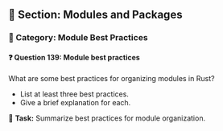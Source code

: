 ## 📘 Section: Modules and Packages  
### 🔹 Category: Module Best Practices  
#### ❓ Question 139: Module best practices

What are some best practices for organizing modules in Rust?

- List at least three best practices.
- Give a brief explanation for each.

🔧 **Task:** Summarize best practices for module organization.
